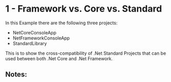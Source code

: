 # 1 - Framework vs. Core vs. Standard

In this Example there are the following three projects:

 - NetCoreConsoleApp
 - NetFrameworkConsoleApp
 - StandardLibrary

 This is to show the cross-compatibility of .Net Standard Projects that can be used between both .Net Core and .Net Framework.

 ## Notes:

